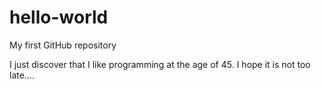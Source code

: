 # hello-world
My first GitHub repository


I just discover that I like programming at the age of 45. I hope it is not too late....
